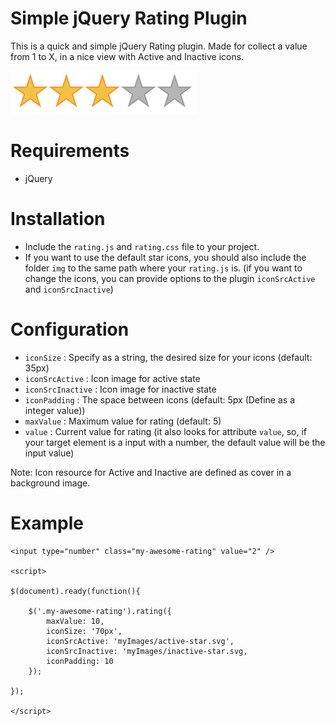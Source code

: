 # Simple jQuery Rating Plugin

This is a quick and simple jQuery Rating plugin. Made for collect a value from 1 to X, in a nice view with Active and Inactive icons.

![Example of 1-5 rating](doc/demo1.png)

# Requirements

- jQuery

# Installation

- Include the `rating.js` and `rating.css` file to your project.
- If you want to use the default star icons, you should also include the folder `img` to the same path where your `rating.js` is. (if you want to change the icons, you can provide options to the plugin `iconSrcActive` and `iconSrcInactive`)

# Configuration

- `iconSize` : Specify as a string, the desired size for your icons (default: 35px)
- `iconSrcActive` : Icon image for active state
- `iconSrcInactive` : Icon image for inactive state
- `iconPadding` : The space between icons (default: 5px (Define as a integer value))
- `maxValue` : Maximum value for rating (default: 5)
- `value` : Current value for rating (it also looks for attribute `value`, so, if your target element is a input with a number, the default value will be the input value)

Note: Icon resource for Active and Inactive are defined as cover in a background image.

# Example

```
<input type="number" class="my-awesome-rating" value="2" />

<script>

$(document).ready(function(){

    $('.my-awesome-rating').rating({
        maxValue: 10,
        iconSize: '70px',
        iconSrcActive: 'myImages/active-star.svg',
        iconSrcInactive: 'myImages/inactive-star.svg,
        iconPadding: 10
    });

});

</script>
```
